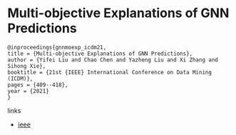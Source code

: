 # Multi-objective Explanations of GNN Predictions

```
@inproceedings{gnnmoexp_icdm21,
title = {Multi-objective Explanations of GNN Predictions},
author = {Yifei Liu and Chao Chen and Yazheng Liu and Xi Zhang and Sihong Xie},
booktitle = {21st {IEEE} International Conference on Data Mining (ICDM)},
pages = {409--418},
year = {2021}
}
```

links
- [ieee](https://ieeexplore.ieee.org/document/9679172)
